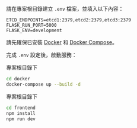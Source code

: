 請在專案根目錄建立 `.env` 檔案，並填入以下內容：

```dotenv
ETCD_ENDPOINTS=etcd1:2379,etcd2:2379,etcd3:2379
FLASK_RUN_PORT=5000
FLASK_ENV=development
```

請先確保已安裝 [Docker](https://www.docker.com/) 和 [Docker Compose](https://docs.docker.com/compose/)。

完成 `.env` 設定後，啟動服務：

專案根目錄下
```bash
cd docker
docker-compose up --build -d
```
專案根目錄下
```bash
cd frontend
npm install
npm run dev
```



